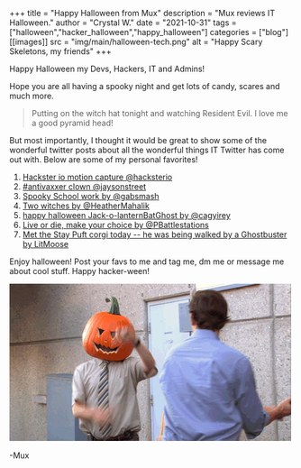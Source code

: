 +++
title = "Happy Halloween from Mux"
description = "Mux reviews IT Halloween."
author = "Crystal W."
date = "2021-10-31"
tags = ["halloween","hacker_halloween","happy_halloween"]
categories = ["blog"]
[[images]]
  src = "img/main/halloween-tech.png"
  alt = "Happy Scary Skeletons, my friends"
+++

Happy Halloween my Devs, Hackers, IT and Admins!

Hope you are all having a spooky night and get lots of candy, scares and much more. 

>Putting on the witch hat tonight and watching Resident Evil. I love me a good pyramid head!

But most importantly, I thought it would be great to show some of the wonderful twitter posts about all the wonderful things IT Twitter has come out with. Below are some of my personal favorites!

1. [Hackster io motion capture @hacksterio](https://twitter.com/Hacksterio/status/1454900690770345984)
2. [#antivaxxer clown @jaysonstreet](https://twitter.com/jaysonstreet/status/1454995403628236803)
3. [Spooky School work by @gabsmash](https://twitter.com/gabsmashh/status/1454911566097358852)
4. [Two witches by @HeatherMahalik](https://twitter.com/HeatherMahalik/status/1454924727768821761)
5. [happy halloween Jack-o-lanternBatGhost by @cagyirey](https://twitter.com/cagyirey/status/1454882072774922246)
6. [Live or die, make your choice by @PBattlestations](https://twitter.com/PBattlestations/status/1454903010870513665)
7. [Met the Stay Puft corgi today -- he was being walked by a Ghostbuster by LitMoose](https://twitter.com/LitMoose/status/1454971232823152640)

Enjoy halloween! Post your favs to me and tag me, dm me or message me about cool stuff. Happy hacker-ween!

![Happy Halloween!](/img/main/halloween.gif)

-Mux